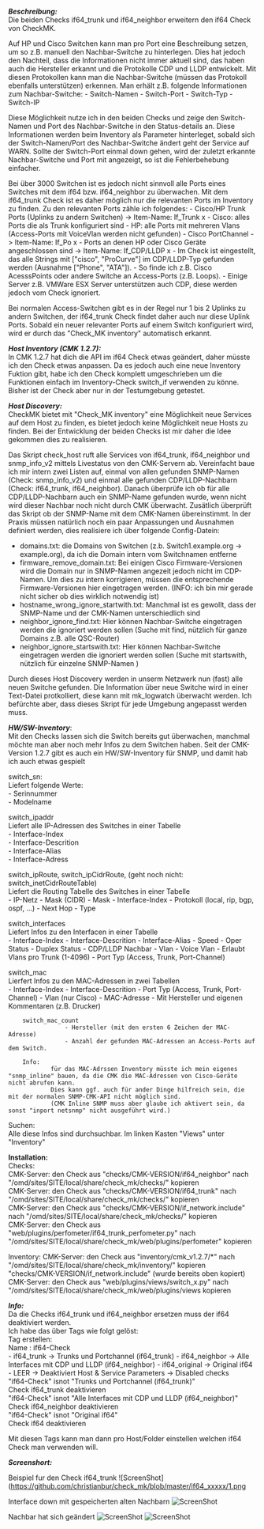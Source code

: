 ***Beschreibung:***  
Die beiden Checks if64_trunk und if64_neighbor erweitern den if64 Check von CheckMK.

Auf HP und Cisco Switchen kann man pro Port eine Beschreibung setzen, um so z.B. manuell den Nachbar-Switche zu hinterlegen.
Dies hat jedoch den Nachteil, dass die Informationen nicht immer aktuell sind, das haben auch die Hersteller erkannt und die Protokolle CDP und LLDP entwickelt.
Mit diesen Protokollen kann man die Nachbar-Switche (müssen das Protokoll ebenfalls unterstützen) erkennen.
Man erhält z.B. folgende Informationen zum Nachbar-Switche:
	- Switch-Namen
	- Switch-Port
	- Switch-Typ
	- Switch-IP

Diese Möglichkeit nutze ich in den beiden Checks und zeige den Switch-Namen und Port des Nachbar-Switche in den Status-details an.
Diese Informationen werden beim Inventory als Parameter hinterleget, sobald sich der Switch-Namen/Port des Nachbar-Switche ändert geht der Service auf WARN.
Sollte der Switch-Port einmal down gehen, wird der zuletzt erkannte Nachbar-Switche und Port mit angezeigt, so ist die Fehlerbehebung einfacher.

Bei über 3000 Switchen ist es jedoch nicht sinnvoll alle Ports eines Switches mit dem if64 bzw. if64_neighbor zu überwachen.
Mit dem if64_trunk Check ist es daher möglich nur die relevanten Ports im Inventory zu finden.
Zu den relevanten Ports zähle ich folgendes:
	- Cisco/HP Trunk Ports (Uplinks zu andern Switchen)      -> Item-Name: If_Trunk x
		- Cisco: alles Ports die als Trunk  konfiguriert sind
		- HP: alle Ports mit mehreren Vlans  (Access-Ports mit VoiceVlan werden nicht gefunden)
	- Cisco PortChannel									     -> Item-Name: If_Po x
	- Ports an denen HP oder Cisco Geräte angeschlossen sind -> Item-Name: If_CDP/LLDP x
		- Im Check ist eingestellt, das alle Strings mit ["cisco", "ProCurve"] im CDP/LLDP-Typ gefunden werden (Ausnahme ["Phone", "ATA"]).
			- So finde ich z.B. Cisco AcesssPoints oder andere Switche an Access-Ports (z.B. Loops).
			- Einige Server z.B. VMWare ESX Server unterstützen auch CDP, diese werden jedoch vom Check ignoriert.

Bei normalen Access-Switchen gibt es in der Regel nur 1 bis 2 Uplinks zu andern Switchen, der if64_trunk Check findet daher auch nur diese Uplink Ports.
Sobald ein neuer relevanter Ports auf einem Switch konfiguriert wird, wird er durch das "Check_MK inventory" automatisch erkannt.

***Host Inventory (CMK 1.2.7):***  
In CMK 1.2.7 hat dich die API im if64 Check etwas geändert, daher müsste ich den Check etwas anpassen. Da es jedoch auch eine neue Inventory Fuktion gibt, habe ich den Check komplett umgeschrieben um die Funktionen einfach im Inventory-Check switch_if verwenden zu könne. Bisher ist der Check aber nur in der Testumgebung getestet.

***Host Discovery:***  
CheckMK bietet mit "Check_MK inventory" eine Möglichkeit neue Services auf dem Host zu finden, es bietet jedoch keine Möglichkeit neue Hosts zu finden.
Bei der Entwicklung der beiden Checks ist mir daher die Idee gekommen dies zu realisieren.

Das Skript check_host ruft alle Services von if64_trunk, if64_neighbor und snmp_info_v2 mittels Livestatus von den CMK-Servern ab.
Vereinfacht baue ich mir intern zwei Listen auf, einmal von allen gefunden SNMP-Namen (Check: snmp_info_v2) und einmal alle gefunden CDP/LLDP-Nachbarn (Check: if64_trunk, if64_neighbor).
Danach überprüfe ich ob für alle CDP/LLDP-Nachbarn auch ein SNMP-Name gefunden wurde, wenn nicht wird dieser Nachbar noch nicht durch CMK überwacht.
Zusätlich überprüft das Skript ob der SNMP-Name mit dem CMK-Namen übereinstimmt.
In der Praxis müssen natürlich noch ein paar Anpassungen und Ausnahmen definiert werden, dies realisiere ich über folgende Config-Datein:
- domains.txt: die Domains von Switchen (z.b. Switch1.example.org -> example.org), da ich die Domain intern vom Switchnamen entferne
- firmware_remove_domain.txt: Bei einigen Cisco Firmware-Versionen wird die Domain nur in SNMP-Namen angezeit jedoch nicht im CDP-Namen. Um dies zu intern korrigieren, müssen die entsprechende Firmware-Versionen hier eingetragen werden.
  (INFO: ich bin mir gerade nicht sicher ob dies wirklich notwendig ist)
- hostname_wrong_ignore_startwith.txt: Manchmal ist es gewollt, dass der SNMP-Name und der CMK-Namen unterschiedlich sind
- neighbor_ignore_find.txt: Hier können Nachbar-Switche eingetragen werden die ignoriert werden sollen (Suche mit find, nützlich für ganze Domains z.B. alle QSC-Router)
- neighbor_ignore_startswith.txt: Hier können Nachbar-Switche eingetragen werden die ignoriert werden sollen (Suche mit startswith, nützlich für einzelne SNMP-Namen )

Durch dieses Host Discovery werden in unserm Netzwerk nun (fast) alle neuen Switche gefunden.
Die Information über neue Switche wird in einer Text-Datei protkolliert, diese kann mit mk_logwatch überwacht werden.
Ich befürchte aber, dass dieses Skript für jede Umgebung angepasst werden muss.

***HW/SW-Inventory***:   
Mit den Checks lassen sich die Switch bereits gut überwachen, manchmal möchte man aber noch mehr Infos zu dem Switchen haben.
Seit der CMK-Version 1.2.7 gibt es auch ein HW/SW-Inventory für SNMP, und damit hab ich auch etwas gespielt

switch_sn:   
	Liefert folgende Werte:    
			- Serinnummer    
			- Modelname    

switch_ipaddr    
   Liefert alle IP-Adressen des Switches in einer Tabelle    
		- Interface-Index    
		- Interface-Descrition   
		- Interface-Alias   
		- Interface-Adress    

switch_ipRoute, switch_ipCidrRoute, (geht noch nicht: switch_inetCidrRouteTable)     
  Liefert die Routing Tabelle des Switches in einer Tabelle    
			- IP-Netz
			- Mask (CIDR)
			- Mask
			- Interface-Index
			- Protokoll (local, rip, bgp, ospf, ...)
			- Next Hop
			- Type

switch_interfaces    
		Liefert Infos zu den Interfacen  in einer Tabelle   
			- Interface-Index
			- Interface-Descrition
			- Interface-Alias
			- Speed
			- Oper Status
			- Duplex Status
			- CDP/LLDP Nachbar
			- Vlan
			- Voice Vlan
			- Erlaubt Vlans pro Trunk (1-4096)
			- Port Typ (Access, Trunk, Port-Channel)

switch_mac    
	  Lierfert Infos zu den MAC-Adressen in zwei Tabellen    
			- Interface-Index
			- Interface-Descrition
			- Port Typ (Access, Trunk, Port-Channel)
			- Vlan (nur Cisco)
			- MAC-Adresse
					- Mit Hersteller und eigenen Kommentaren (z.B. Drucker)

		switch_mac_count    
					- Hersteller (mit den ersten 6 Zeichen der MAC-Adresse)
					- Anzahl der gefunden MAC-Adressen an Access-Ports auf dem Switch.

		Info:      
				für das MAC-Adrssen Inventory müsste ich mein eigenes "snmp_inline" bauen, da die CMK die MAC-Adressen von Cisco-Geräte nicht abrufen kann.
				Dies kann ggf. auch für ander Dinge hilfreich sein, die mit der normalen SNMP-CMK-API nicht möglich sind.
				(CMK Inline SNMP muss aber glaube ich aktivert sein, da sonst "inport netsnmp" nicht ausgeführt wird.)


Suchen:     
    Alle diese Infos sind durchsuchbar.
		Im linken Kasten "Views" unter "Inventory"


**Installation:**      
Checks:   
CMK-Server: den Check aus "checks/CMK-VERSION/if64_neighbor" nach "/omd/sites/SITE/local/share/check_mk/checks/" kopieren   
CMK-Server: den Check aus "checks/CMK-VERSION/if64_trunk" nach "/omd/sites/SITE/local/share/check_mk/checks/" kopieren  
CMK-Server: den Check aus "checks/CMK-VERSION/if_network.include" nach "/omd/sites/SITE/local/share/check_mk/checks/" kopieren  
CMK-Server: den Check aus "web/plugins/perfometer/if64_trunk_perfometer.py" nach "/omd/sites/SITE/local/share/check_mk/web/plugins/perfometer" kopieren  

Inventory:
CMK-Server: den Check aus "inventory/cmk_v1.2.7/*" nach "/omd/sites/SITE/local/share/check_mk/inventory/" kopieren   
"checks/CMK-VERSION/if_network.include"  (wurde bereits oben kopiert)
CMK-Server: den Check aus "web/plugins/views/switch_x.py" nach "/omd/sites/SITE/local/share/check_mk/web/plugins/views kopieren  


***Info:***    
Da die Checks if64_trunk und if64_neighbor ersetzen muss der if64 deaktiviert werden.    
Ich habe das über Tags wie folgt gelöst:    
	Tag erstellen:    
		Name : if64-Check    
			- if64_trunk -> Trunks und Portchannel (if64_trunk)
			- if64_neighbor -> Alle Interfaces mit CDP und LLDP (if64_neighbor)
			- if64_original	-> Original if64
			- LEER -> Deaktiviert
	Host & Service Parameters -> Disabled checks     
		"if64-Check" isnot 	"Trunks und Portchannel (if64_trunk)"   
			Check if64_trunk deaktivieren    
		"if64-Check" isnot 	"Alle Interfaces mit CDP und LLDP (if64_neighbor)"    
			Check if64_neighbor deaktivieren   
		"if64-Check" isnot 	"Original if64"   
			Check if64 deaktivieren   

Mit diesen Tags kann man dann pro Host/Folder einstellen welchen if64 Check man verwenden will.   



***Screenshort:***

Beispiel fur den Check if64_trunk
![ScreenShot](https://github.com/christianbur/check_mk/blob/master/if64_xxxxx/1.png

Interface down mit gespeicherten alten Nachbarn
![ScreenShot](https://github.com/christianbur/check_mk/blob/master/if64_xxxxx/2.png)

Nachbar hat sich geändert
![ScreenShot](https://github.com/christianbur/check_mk/blob/master/if64_xxxxx/3.png)
![ScreenShot](https://github.com/christianbur/check_mk/blob/master/if64_xxxxx/4.png)
